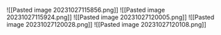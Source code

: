 ![[Pasted image 20231027115856.png]]
![[Pasted image 20231027115924.png]]
![[Pasted image 20231027120005.png]]
![[Pasted image 20231027120028.png]]
![[Pasted image 20231027120108.png]]